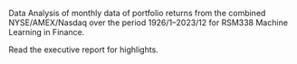Data Analysis of monthly data of portfolio returns from the combined NYSE/AMEX/Nasdaq over the period 1926/1–2023/12 for RSM338 Machine Learning in Finance.

Read the executive report for highlights.
